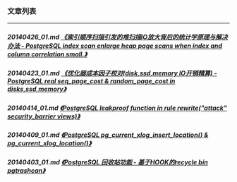 ### 文章列表  
----  
##### 20140426_01.md   [《索引顺序扫描引发的堆扫描IO放大背后的统计学原理与解决办法 - PostgreSQL index scan enlarge heap page scans when index and column correlation small.》](20140426_01.md)  
##### 20140423_01.md   [《优化器成本因子校对(disk,ssd,memory IO开销精算) - PostgreSQL real seq_page_cost & random_page_cost in disks,ssd,memory》](20140423_01.md)  
##### 20140414_01.md   [《PostgreSQL leakproof function in rule rewrite("attack" security_barrier views)》](20140414_01.md)  
##### 20140409_01.md   [《PostgreSQL pg_current_xlog_insert_location() & pg_current_xlog_location()》](20140409_01.md)  
##### 20140403_01.md   [《PostgreSQL 回收站功能 - 基于HOOK的recycle bin pgtrashcan》](20140403_01.md)  
